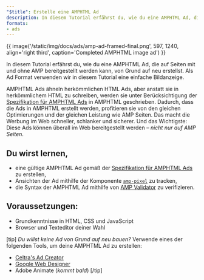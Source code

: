 ```yaml
---
"$title": Erstelle eine AMPHTML Ad
description: In diesem Tutorial erfährst du, wie du eine AMPHTML Ad, die auf Seiten mit und ohne AMP bereitgestellt werden kann, von Grund auf neu erstellst.
formats:
- ads
---
```


{{ image('/static/img/docs/ads/amp-ad-framed-final.png', 597, 1240, align='right third', caption='Completed AMPHTML image ad') }}

In diesem Tutorial erfährst du, wie du eine <a>AMPHTML Ad</a>, die auf Seiten mit und ohne AMP bereitgestellt werden kann, von Grund auf neu erstellst. Als Ad Format verwenden wir in diesem Tutorial eine einfache Bildanzeige.

AMPHTML Ads ähneln herkömmlichen HTML Ads, aber anstatt sie in herkömmlichem HTML zu schreiben, werden sie unter Berücksichtigung der [Spezifikation für AMPHTML Ads](../../../../documentation/guides-and-tutorials/learn/a4a_spec.md) in AMPHTML geschrieben. Dadurch, dass die Ads in AMPHTML erstellt werden, profitieren sie von den gleichen Optimierungen und der gleichen Leistung wie AMP Seiten. Das macht die Werbung im Web schneller, schlanker und sicherer. Und das Wichtigste: Diese Ads können überall im Web bereitgestellt werden – *nicht nur auf AMP Seiten*.

## Du wirst lernen,

- eine gültige AMPHTML Ad gemäß der [Spezifikation für AMPHTML Ads](../../../../documentation/guides-and-tutorials/learn/a4a_spec.md) zu erstellen,
- Ansichten der Ad mithilfe der Komponente [`amp-pixel`](../../../../documentation/components/reference/amp-pixel.md) zu tracken,
- die Syntax der AMPHTML Ad mithilfe von [AMP Validator](https://validator.ampproject.org/#htmlFormat=AMP4ADS) zu verifizieren.

## Voraussetzungen:

- Grundkenntnisse in HTML, CSS und JavaScript
- Browser und Texteditor deiner Wahl

[tip] *Du willst keine Ad von Grund auf neu bauen?* Verwende eines der folgenden Tools, um deine AMPHTML Ad zu erstellen:

- [Celtra's Ad Creator](http://www.prnewswire.com/news-releases/celtra-partners-with-the-amp-project-showcases-amp-ad-creation-at-google-io-event-300459514.html)
- [Google Web Designer](https://support.google.com/webdesigner/answer/7529856)
- Adobe Animate (*kommt bald*) [/tip]
